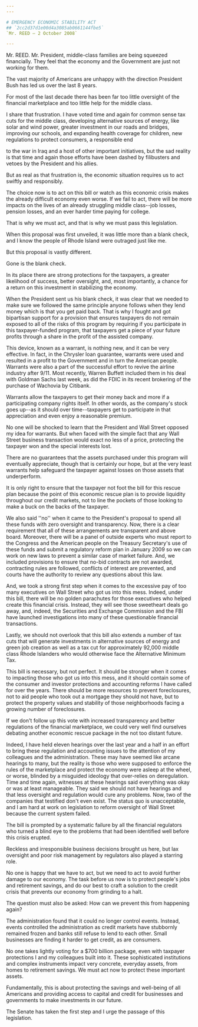 ```yaml
---
---

# EMERGENCY ECONOMIC STABILITY ACT
## `2cc2d37d1e00d4a3085ab0661144fbe5`
`Mr. REED — 2 October 2008`

---
```



Mr. REED. Mr. President, middle-class families are being squeezed 
financially. They feel that the economy and the Government are just not 
working for them.

The vast majority of Americans are unhappy with the direction 
President Bush has led us over the last 8 years.

For most of the last decade there has been far too little oversight 
of the financial marketplace and too little help for the middle class.

I share that frustration. I have voted time and again for common 
sense tax cuts for the middle class, developing alternative sources of 
energy, like solar and wind power, greater investment in our roads and 
bridges, improving our schools, and expanding health coverage for 
children, new regulations to protect consumers, a responsible end


to the war in Iraq and a host of other important initiatives, but the 
sad reality is that time and again those efforts have been dashed by 
filibusters and vetoes by the President and his allies.

But as real as that frustration is, the economic situation requires 
us to act swiftly and responsibly.

The choice now is to act on this bill or watch as this economic 
crisis makes the already difficult economy even worse. If we fail to 
act, there will be more impacts on the lives of an already struggling 
middle class--job losses, pension losses, and an ever harder time 
paying for college.

That is why we must act, and that is why we must pass this 
legislation.

When this proposal was first unveiled, it was little more than a 
blank check, and I know the people of Rhode Island were outraged just 
like me.

But this proposal is vastly different.

Gone is the blank check.

In its place there are strong protections for the taxpayers, a 
greater likelihood of success, better oversight, and, most importantly, 
a chance for a return on this investment in stabilizing the economy.

When the President sent us his blank check, it was clear that we 
needed to make sure we followed the same principle anyone follows when 
they lend money which is that you get paid back. That is why I fought 
and got bipartisan support for a provision that ensures taxpayers do 
not remain exposed to all of the risks of this program by requiring if 
you participate in this taxpayer-funded program, that taxpayers get a 
piece of your future profits through a share in the profit of the 
assisted company.

This device, known as a warrant, is nothing new, and it can be very 
effective. In fact, in the Chrysler loan guarantee, warrants were used 
and resulted in a profit to the Government and in turn the American 
people. Warrants were also a part of the successful effort to revive 
the airline industry after 9/11. Most recently, Warren Buffett included 
them in his deal with Goldman Sachs last week, as did the FDIC in its 
recent brokering of the purchase of Wachovia by Citibank.

Warrants allow the taxpayers to get their money back and more if a 
participating company rights itself. In other words, as the company's 
stock goes up--as it should over time--taxpayers get to participate in 
that appreciation and even enjoy a reasonable premium.

No one will be shocked to learn that the President and Wall Street 
opposed my idea for warrants. But when faced with the simple fact that 
any Wall Street business transaction would exact no less of a price, 
protecting the taxpayer won and the special interests lost.

There are no guarantees that the assets purchased under this program 
will eventually appreciate, though that is certainly our hope, but at 
the very least warrants help safeguard the taxpayer against losses on 
those assets that underperform.

It is only right to ensure that the taxpayer not foot the bill for 
this rescue plan because the point of this economic rescue plan is to 
provide liquidity throughout our credit markets, not to line the 
pockets of those looking to make a buck on the backs of the taxpayer.

We also said ''no'' when it came to the President's proposal to spend 
all these funds with zero oversight and transparency. Now, there is a 
clear requirement that all of these arrangements are transparent and 
above board. Moreover, there will be a panel of outside experts who 
must report to the Congress and the American people on the Treasury 
Secretary's use of these funds and submit a regulatory reform plan in 
January 2009 so we can work on new laws to prevent a similar case of 
market failure. And, we included provisions to ensure that no-bid 
contracts are not awarded, contracting rules are followed, conflicts of 
interest are prevented, and courts have the authority to review any 
questions about this law.

And, we took a strong first step when it comes to the excessive pay 
of too many executives on Wall Street who got us into this mess. 
Indeed, under this bill, there will be no golden parachutes for those 
executives who helped create this financial crisis. Instead, they will 
see those sweetheart deals go away, and, indeed, the Securities and 
Exchange Commission and the FBI have launched investigations into many 
of these questionable financial transactions.

Lastly, we should not overlook that this bill also extends a number 
of tax cuts that will generate investments in alternative sources of 
energy and green job creation as well as a tax cut for approximately 
92,000 middle class Rhode Islanders who would otherwise face the 
Alternative Minimum Tax.

This bill is necessary, but not perfect. It should be stronger when 
it comes to impacting those who got us into this mess, and it should 
contain some of the consumer and investor protections and accounting 
reforms I have called for over the years. There should be more 
resources to prevent foreclosures, not to aid people who took out a 
mortgage they should not have, but to protect the property values and 
stability of those neighborhoods facing a growing number of 
foreclosures.

If we don't follow up this vote with increased transparency and 
better regulations of the financial marketplace, we could very well 
find ourselves debating another economic rescue package in the not too 
distant future.

Indeed, I have held eleven hearings over the last year and a half in 
an effort to bring these regulation and accounting issues to the 
attention of my colleagues and the administration. These may have 
seemed like arcane hearings to many, but the reality is those who were 
supposed to enforce the rules of the marketplace and protect the 
economy were asleep at the wheel, or worse, blinded by a misguided 
ideology that over-relies on deregulation. Time and time again, 
witnesses at these hearings said everything was okay or was at least 
manageable. They said we should not have hearings and that less 
oversight and regulation would cure any problems. Now, two of the 
companies that testified don't even exist. The status quo is 
unacceptable, and I am hard at work on legislation to reform oversight 
of Wall Street because the current system failed.

The bill is prompted by a systematic failure by all the financial 
regulators who turned a blind eye to the problems that had been 
identified well before this crisis erupted.

Reckless and irresponsible business decisions brought us here, but 
lax oversight and poor risk management by regulators also played a 
starring role.

No one is happy that we have to act, but we need to act to avoid 
further damage to our economy. The task before us now is to protect 
people's jobs and retirement savings, and do our best to craft a 
solution to the credit crisis that prevents our economy from grinding 
to a halt.

The question must also be asked: How can we prevent this from 
happening again?

The administration found that it could no longer control events. 
Instead, events controlled the administration as credit markets have 
stubbornly remained frozen and banks still refuse to lend to each 
other. Small businesses are finding it harder to get credit, as are 
consumers.

No one takes lightly voting for a $700 billion package, even with 
taxpayer protections I and my colleagues built into it. These 
sophisticated institutions and complex instruments impact very 
concrete, everyday assets, from homes to retirement savings. We must 
act now to protect these important assets.

Fundamentally, this is about protecting the savings and well-being of 
all Americans and providing access to capital and credit for businesses 
and governments to make investments in our future.

The Senate has taken the first step and I urge the passage of this 
legislation.